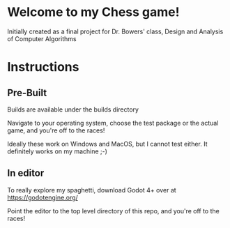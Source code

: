 # Welcome to my Chess game!
Initially created as a final project for Dr. Bowers' class, Design and Analysis of Computer Algorithms

# Instructions
## Pre-Built
Builds are available under the builds directory

Navigate to your operating system, choose the test package or the actual game, and you're off to the races!

Ideally these work on Windows and MacOS, but I cannot test either. It definitely works on my machine ;-)

## In editor
To really explore my spaghetti, download Godot 4+ over at https://godotengine.org/

Point the editor to the top level directory of this repo, and you're off to the races!
